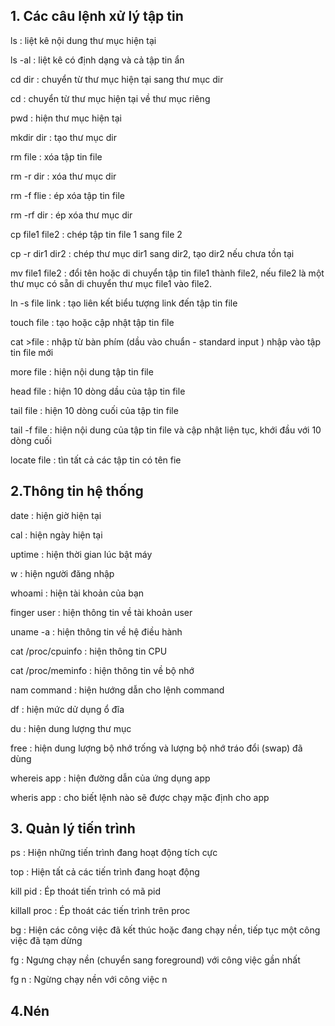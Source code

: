 ## 1. Các câu lệnh xử lý tập tin
ls : liệt kê nội dung thư mục hiện tại

ls -al : liệt kê có định dạng và cả tập tin ẩn

cd dir : chuyển từ thư mục hiện tại sang thư mục dir

cd : chuyển từ thư mục hiện tại về thư mục riêng

pwd : hiện thư mục hiện tại 
 
mkdir dir : tạo thư mục dir

rm file : xóa tập tin file 

rm -r dir : xóa thư mục dir

rm -f flie : ép xóa tập tin file

rm -rf dir : ép xóa thư mục dir

cp file1 file2 : chép tập tin file 1 sang file 2 

cp -r dir1 dir2 : chép thư mục dir1 sang dir2, tạo dir2 nếu chưa tồn tại

mv file1 file2 : đổi tên hoặc di chuyển tập tin file1 thành file2, nếu file2 là một thư mục có sẵn di chuyển thư mục file1 vào file2.

ln -s file link : tạo liên kết biểu tượng link đến tập tin file

touch file : tạo hoặc cập nhật tập tin file

cat >file : nhập từ bàn phím (dầu vào chuẩn - standard input ) nhập vào tập tin file mới 

more file : hiện nội dung tập tin file

head file : hiện 10 dòng dầu của tập tin file

tail file : hiện 10 dòng cuối của tập tin file

tail -f file : hiện nội dung của tập tin file và cập nhật liện tục, khới đầu với 10 dòng cuối

locate file : tìn tất cả các tập tin có tên fie

## 2.Thông tin hệ thống 
date : hiện giờ hiện tại

cal : hiện ngày hiện tại

uptime : hiện thời gian lúc bật máy

w : hiện người đăng nhập

whoami : hiện tài khoản của bạn

finger user : hiện thông tin về tài khoản user

uname -a : hiện thông tin về hệ điều hành

cat /proc/cpuinfo : hiện thông tin CPU

cat /proc/meminfo : hiện thông tin về bộ nhớ

nam command : hiện hướng dẫn cho lệnh command 

df : hiện mức dử dụng ổ đĩa

du : hiện dung lượng thư mục 

free : hiện dung lượng bộ nhớ trống và lượng bộ nhớ tráo đổi (swap) đã dùng

whereis app : hiện đường dẫn của ứng dụng app 

wheris app : cho biết lệnh nào sẽ được chạy mặc định cho app

## 3. Quản lý tiến trình

ps : Hiện những tiến trình đang hoạt động tích cực

top : Hiện tất cả các tiến trình đang hoạt động

 kill pid : Ép thoát tiến trình có mã pid

killall proc : Ép thoát các tiến trình trên proc

bg : Hiện các công việc đã kết thúc hoặc đang chạy nền, tiếp tục một công việc đã tạm dừng

fg : Ngưng chạy nền (chuyển sang foreground) với công việc gần nhất

fg n : Ngừng chạy nền với công việc n

## 4.Nén 

